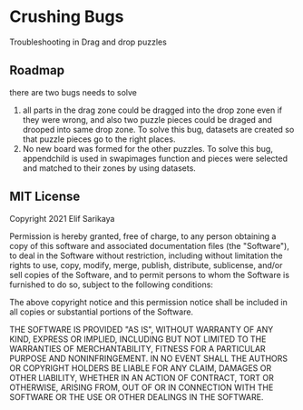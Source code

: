 # Crushing Bugs
  Troubleshooting in Drag and drop puzzles

## Roadmap
there are two bugs needs to solve
1. all parts in the drag zone could be dragged into the drop zone even if they were wrong, and also two puzzle pieces could be draged and drooped into same drop zone. To solve this bug, datasets are created so that puzzle pieces go to the right places.
2. No new board was formed for the other puzzles. To solve this bug, appendchild is used in swapimages function and pieces were selected and matched to their zones by using datasets.

## MIT License
Copyright 2021 Elif Sarikaya

Permission is hereby granted, free of charge, to any person obtaining a copy of this software and associated documentation files (the "Software"), to deal in the Software without restriction, including without limitation the rights to use, copy, modify, merge, publish, distribute, sublicense, and/or sell copies of the Software, and to permit persons to whom the Software is furnished to do so, subject to the following conditions:

The above copyright notice and this permission notice shall be included in all copies or substantial portions of the Software.

THE SOFTWARE IS PROVIDED "AS IS", WITHOUT WARRANTY OF ANY KIND, EXPRESS OR IMPLIED, INCLUDING BUT NOT LIMITED TO THE WARRANTIES OF MERCHANTABILITY, FITNESS FOR A PARTICULAR PURPOSE AND NONINFRINGEMENT. IN NO EVENT SHALL THE AUTHORS OR COPYRIGHT HOLDERS BE LIABLE FOR ANY CLAIM, DAMAGES OR OTHER LIABILITY, WHETHER IN AN ACTION OF CONTRACT, TORT OR OTHERWISE, ARISING FROM, OUT OF OR IN CONNECTION WITH THE SOFTWARE OR THE USE OR OTHER DEALINGS IN THE SOFTWARE.
